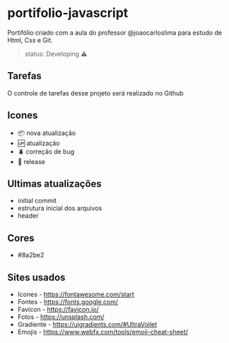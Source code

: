 # portifolio-javascript

Portifólio criado com a aula do professor @joaocarloslima para estudo de Html, Css e Git.

> status: Developing ⚠️

## Tarefas

O controle de tarefas desse projeto será realizado no Github

## Icones

- :package: nova atualização
- :up: atualização
- :beetle: correção de bug
- :checkered_flag: release

## Ultimas atualizações

* initial commit
* estrutura inicial dos arquivos
* header

## Cores

+ #8a2be2

## Sites usados

* Icones - https://fontawesome.com/start
* Fontes - https://fonts.google.com/
* Favicon - https://favicon.io/
* Fotos - https://unsplash.com/
* Gradiente - https://uigradients.com/#UltraVoilet
* Emojis - https://www.webfx.com/tools/emoji-cheat-sheet/
